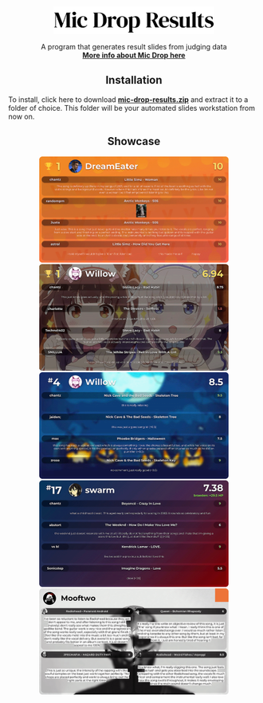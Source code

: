 <div align="center"><picture><img src=".github/assets/README/Mic Drop Results Logo.svg" height=55></picture></div>


<p align="center">
  A program that generates result slides from judging data<br>
  <a href="https://discord.gg/X9hteAdVCH"><b>More info about Mic Drop here</b></a>
</p>


<h2 align="center">Installation</h2>

To install, click here to download [**mic-drop-results.zip**](https://github.com/banz04/mic-drop-results/releases/latest/download/mic-drop-results.zip) and extract it to a folder of choice. This folder will be your automated slides workstation from now on.


<h2 align="center">Showcase</h2>

<p align="center">
  <picture><img src=".github/assets/README/1.png" width=380></picture>
  <picture><img src=".github/assets/README/2.png" width=380></picture>
  <picture><img src=".github/assets/README/3.png" width=380></picture>
  <picture><img src=".github/assets/README/4.png" width=380></picture>
  <picture><img src=".github/assets/README/5.png" width=380></picture>
</p>
